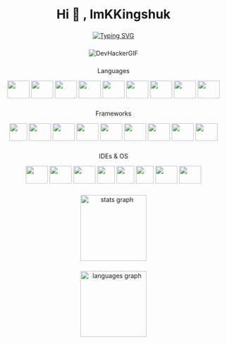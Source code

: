 <h1 align="center">Hi 👋 , ImKKingshuk</h1>

###

<div align="center">

[![Typing SVG](https://readme-typing-svg.demolab.com?font=Fira+Code&size=24&pause=1000&color=000000&center=true&vCenter=true&width=435&lines=Developer%2C+Tech+Geek;Web3%2C+Blockchain%2C+CustomROMs)](https://git.io/typing-svg)

</div>

###


<div align="center">
  
![DevHackerGIF](https://user-images.githubusercontent.com/126203172/221277778-aeb09245-0dcf-47d4-872f-74267554b29a.gif)

  
</div>
  
###

<div align="center">
<p align="center">Languages</p>

  <img src="https://cdn.jsdelivr.net/gh/devicons/devicon/icons/c/c-original.svg" height="40" width="50"/>
   <img src="https://cdn.jsdelivr.net/gh/devicons/devicon/icons/solidity/solidity-original.svg" height="40" width="50"/>

  <img src="https://cdn.jsdelivr.net/gh/devicons/devicon/icons/javascript/javascript-original.svg" height="40" width="50" />

          
  <img src="https://cdn.jsdelivr.net/gh/devicons/devicon/icons/html5/html5-original.svg" height="40" width="50"/>

  <img src="https://cdn.jsdelivr.net/gh/devicons/devicon/icons/css3/css3-original.svg" height="40" width="50"/>
  
  
  
  
  <img src="https://user-images.githubusercontent.com/126203172/221296014-8e444189-1050-4dfa-a663-2ba7c090e7fc.png" height="40" width="50"/>

  
  

 <img src="https://cdn.jsdelivr.net/gh/devicons/devicon/icons/nodejs/nodejs-original.svg" height="40" width="50"/>

 
  
 <img src="https://cdn.jsdelivr.net/gh/devicons/devicon/icons/sass/sass-original.svg" height="40" width="50"/>
    

  <img src="https://cdn.jsdelivr.net/gh/devicons/devicon/icons/markdown/markdown-original.svg" height="40" width="50"/>

</div>

###

<div align="center">
<p align="center">Frameworks</p>
  
  <img src="https://github.com/ImKKingshuk/ImKKingshuk/assets/126203172/191f0dbf-566b-482f-943d-dfd60509f0f6" height="40" width="40"/>

  
  
 <img src="https://cdn.jsdelivr.net/gh/devicons/devicon/icons/react/react-original.svg" height="40" width="50"/>
        
 <img src="https://cdn.jsdelivr.net/gh/devicons/devicon/icons/nextjs/nextjs-line.svg" height="40" width="50"/>
  
  
  <img src="https://user-images.githubusercontent.com/126203172/221296597-357bf6fa-aaeb-4e0a-8f40-bcb1b714ebfb.png" height="40" width="50"/>

   <img src="https://cdn.jsdelivr.net/gh/devicons/devicon/icons/nuxtjs/nuxtjs-original.svg" height="40" width="50"/>
  
  <img src="https://user-images.githubusercontent.com/126203172/221296397-cb86c81c-fbc0-42b9-a025-bb4a69f46bed.png" height="40" width="50"/>

 
  <img src="https://cdn.jsdelivr.net/gh/devicons/devicon/icons/ionic/ionic-original.svg" height="40" width="50"/>

 <img src="https://cdn.jsdelivr.net/gh/devicons/devicon/icons/tailwindcss/tailwindcss-plain.svg" height="40" width="50"/>
  
  
  
  <img src="https://user-images.githubusercontent.com/126203172/221316485-56ddfd1e-9f60-494b-b61f-4d5e8c33e01f.png" height="40" width="50"/>

  

</div>

###

<div align="center">
<p align="center">IDEs & OS</p>
  <img src="https://cdn.jsdelivr.net/gh/devicons/devicon/icons/xcode/xcode-original.svg" height="40" width="50"/>

  <img src="https://cdn.jsdelivr.net/gh/devicons/devicon/icons/androidstudio/androidstudio-original.svg" height="40" width="50"/>


  <img src="https://cdn.jsdelivr.net/gh/devicons/devicon/icons/vscode/vscode-original.svg" height="40" width="50"/>

  <img src="https://github.com/ImKKingshuk/ImKKingshuk/assets/126203172/a9194634-cab9-4857-bd47-78e59ad359f5" height="40" width="40"/>

  
  
  <img src="https://user-images.githubusercontent.com/126203172/221297799-5f45c006-c404-4b79-8f3d-0178ee4162c9.png" height="40" width="40"/>

  <img src="https://user-images.githubusercontent.com/126203172/221297920-906af954-4c4c-43a5-a90d-2082a68b38a2.png" height="40" width="40"/>

       
  
<img src="https://cdn.jsdelivr.net/gh/devicons/devicon/icons/ubuntu/ubuntu-plain.svg" height="40" width="50"/>
  
 <img src="https://cdn.jsdelivr.net/gh/devicons/devicon/icons/android/android-original.svg" height="40" width="50"/>
      
  
 </div>

###

<div align="center">
 
  <img src="https://github-readme-stats.vercel.app/api?hide_title=false&hide_rank=false&show_icons=true&include_all_commits=true&count_private=true&disable_animations=false&theme=default&locale=en&hide_border=true&username=ImKKingshuk" height="150" alt="stats graph"  />
 
</div>



###

<div align="center">
 
  <img src="https://github-readme-stats.vercel.app/api/top-langs?locale=en&hide_title=false&layout=compact&card_width=320&langs_count=100&theme=default&hide_border=true&username=ImKKingshuk" height="150" alt="languages graph"  />

</div>

###


